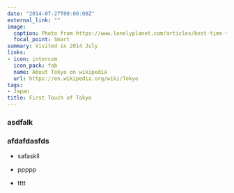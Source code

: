 ```yaml
---
date: "2014-07-27T00:00:00Z"
external_link: ""
image:
  caption: Photo from https://www.lonelyplanet.com/articles/best-time-to-visit-tokyo
  focal_point: Smart
summary: Visited in 2014 July
links:
- icon: intercom
  icon_pack: fab
  name: About Tokyo on wikipedia
  url: https://en.wikipedia.org/wiki/Tokyo
tags:
- Japan
title: First Touch of Tokyo
---
```


### asdfalk



### afdafdasfds



- safaskll


- ppppp


- tttt